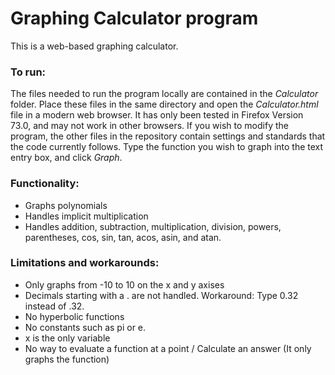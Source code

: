 # Graphing Calculator program

This is a web-based graphing calculator.

### To run:
The files needed to run the program locally are contained in the *Calculator* folder. Place these files in the same directory and open the *Calculator.html* file in a modern web browser. It has only been tested in Firefox Version 73.0, and may not work in other browsers. If you wish to modify the program, the other files in the repository contain settings and standards that the code currently follows. Type the function you wish to graph into the text entry box, and click *Graph*.

### Functionality:
- Graphs polynomials
- Handles implicit multiplication
- Handles addition, subtraction, multiplication, division, powers, parentheses, cos, sin, tan, acos, asin, and atan.

### Limitations and workarounds:
- Only graphs from -10 to 10 on the x and y axises
- Decimals starting with a . are not handled. Workaround: Type 0.32 instead of .32.
- No hyperbolic functions
- No constants such as pi or e.
- x is the only variable
- No way to evaluate a function at a point / Calculate an answer (It only graphs the function)
